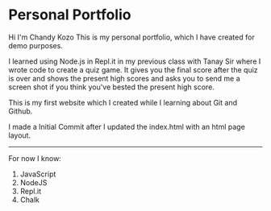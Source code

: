 # Personal Portfolio

Hi I'm Chandy Kozo
This is my personal portfolio, which I have created for demo purposes.

I learned using Node.js in Repl.it in my previous class with Tanay Sir
where I wrote code to create a quiz game. It gives you the final score after the quiz is over and shows the present high scores and asks you to send me a screen shot if you think you've bested the present high score. 

This is my first website which I created while I learning about Git and Github.

I made a Initial Commit after I updated the index.html with an html page layout.

_ _ _ _ _ _ _ _ _ _ _ _ _ _ _ _ _ _ _ _ _ _ _ _ _ _ _ _ _ _ _ _ _ _ _ 

For now I know:

1. JavaScript
2. NodeJS
3. Repl.it
4. Chalk